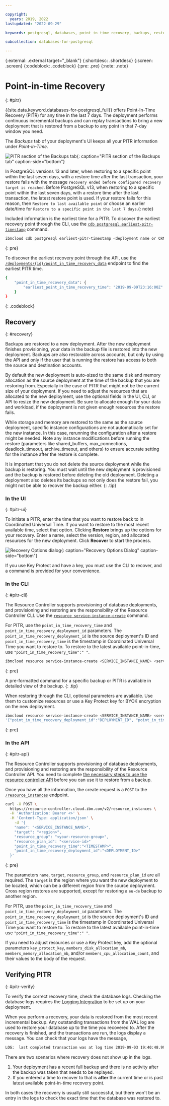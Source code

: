 ```yaml
---

copyright:
  years: 2019, 2022
lastupdated: "2022-09-29"

keywords: postgresql, databases, point in time recovery, backups, restore, pitr

subcollection: databases-for-postgresql

---
```


{:external: .external target="_blank"}
{:shortdesc: .shortdesc}
{:screen: .screen}
{:codeblock: .codeblock}
{:pre: .pre}
{:note: .note}

# Point-in-time Recovery
{: #pitr}

{{site.data.keyword.databases-for-postgresql_full}} offers Point-In-Time Recovery (PITR) for any time in the last 7 days. The deployment performs continuous incremental backups and can replay transactions to bring a new deployment that is restored from a backup to any point in that 7-day window you need.

The _Backups_ tab of your deployment's UI keeps all your PITR information under _Point-in-Time_.

![PITR section of the Backups tab](images/pitr-backups-tab.png){: caption="PITR section of the Backups tab" caption-side="bottom"}

In PostgreSQL versions 13 and later, when restoring to a specific point within the last seven days, with a restore time after the last transaction, your restore fails with the message `recovery ended before configured recovery target is reached`. Before PostgreSQL v13, when restoring to a specific point within the last seven days, with a restore time after the last transaction, the latest restore point is used. If your restore fails for this reason, then `Restore to last available point` or choose an earlier date/time for `Restore to a specific point in the last 7 days`.{: note}

Included information is the earliest time for a PITR. To discover the earliest recovery point through the CLI, use the [`cdb postgresql earliest-pitr-timestamp`](/docs/databases-cli-plugin?topic=databases-cli-plugin-cdb-reference#postgresql-earliest-pitr-timestamp) command.
```sh
ibmcloud cdb postgresql earliest-pitr-timestamp <deployment name or CRN>
```
{: pre}

To discover the earliest recovery point through the API, use the [`/deployments/{id}/point_in_time_recovery_data`](https://cloud.ibm.com/apidocs/cloud-databases-api#get-earliest-point-in-time-recovery-timestamp) endpoint to find the earliest PITR time. 
```sh
{
    "point_in_time_recovery_data": {
        "earliest_point_in_time_recovery_time": "2019-09-09T23:16:00Z"
    }
}
```
{: .codeblock}

## Recovery
{: #recovery}

Backups are restored to a new deployment. After the new deployment finishes provisioning, your data in the backup file is restored into the new deployment. Backups are also restorable across accounts, but only by using the API and only if the user that is running the restore has access to both the source and destination accounts. 

By default the new deployment is auto-sized to the same disk and memory allocation as the source deployment at the time of the backup that you are restoring from. Especially in the case of PITR that might not be the current size of your deployment. If you need to adjust the resources that are allocated to the new deployment, use the optional fields in the UI, CLI, or API to resize the new deployment. Be sure to allocate enough for your data and workload, if the deployment is not given enough resources the restore fails.

While storage and memory are restored to the same as the source deployment, specific instance configurations are not automatically set for the new instance. In this case, rerunning the configuration after a restore might be needed. Note any instance modifications before running the restore (parameters like shared_buffers, max_connections, deadlock_timeout, archive_timeout, and others) to ensure accurate setting for the instance after the restore is complete.

It is important that you do not delete the source deployment while the backup is restoring. You must wait until the new deployment is provisioned and the backup is restored before deleting the old deployment. Deleting a deployment also deletes its backups so not only does the restore fail, you might not be able to recover the backup either.
{: .tip}

### In the UI
{: #pitr-ui}

To initiate a PITR, enter the time that you want to restore back to in Coordinated Universal Time. If you want to restore to the most recent available time, select that option. Clicking **Restore** brings up the options for your recovery. Enter a name, select the version, region, and allocated resources for the new deployment. Click **Recover** to start the process.

![Recovery Options dialog](images/pitr-dialog.png){: caption="Recovery Options Dialog" caption-side="bottom"}

If you use Key Protect and have a key, you must use the CLI to recover, and a command is provided for your convenience.

### In the CLI
{: #pitr-cli}

The Resource Controller supports provisioning of database deployments, and provisioning and restoring are the responsibility of the Resource Controller CLI. Use the [`resource service-instance-create`](/docs/cli?topic=cli-ibmcloud_commands_resource#ibmcloud_resource_service_instance_create) command.

For PITR, use the `point_in_time_recovery_time` and `point_in_time_recovery_deployment_id` parameters. The `point_in_time_recovery_deployment_id` is the source deployment's ID and `point_in_time_recovery_time` is the timestamp in Coordinated Universal Time you want to restore to. To restore to the latest available point-in-time, use `"point_in_time_recovery_time":" "`.
```sh
ibmcloud resource service-instance-create <SERVICE_INSTANCE_NAME> <service-id> <region> -p '{"point_in_time_recovery_deployment_id":"DEPLOYMENT_ID", "point_in_time_recovery_time":"TIMESTAMP", "version":" "}'
```
{: pre}

A pre-formatted command for a specific backup or PITR is available in detailed view of the backup.
{: .tip}


When restoring through the CLI, optional parameters are available. Use them to customize resources or use a Key Protect key for BYOK encryption on the new deployment.
```sh
ibmcloud resource service-instance-create <SERVICE_INSTANCE_NAME> <service-id> standard <region> <--service-endpoints SERVICE_ENDPOINTS_TYPE> -p
'{"point_in_time_recovery_deployment_id":"DEPLOYMENT_ID", "point_in_time_recovery_time":"TIMESTAMP","key_protect_key":"KEY_PROTECT_KEY_CRN", "members_disk_allocation_mb":"DESIRED_DISK_IN_MB", "members_memory_allocation_mb":"DESIRED_MEMORY_IN_MB", "members_cpu_allocation_count":"NUMBER_OF_CORES", "version":" "}'
```
{: pre}

### In the API
{: #pitr-api}

The Resource Controller supports provisioning of database deployments, and provisioning and restoring are the responsibility of the Resource Controller API. You need to complete [the necessary steps to use the resource controller API](/docs/databases-for-postgresql?topic=cloud-databases-provisioning#provisioning-through-the-resource-controller-api) before you can use it to restore from a backup. 

Once you have all the information, the create request is a `POST` to the [`/resource_instances`](https://{DomainName}/apidocs/resource-controller#create-provision-a-new-resource-instance) endpoint.

```sh
curl -X POST \
  https://resource-controller.cloud.ibm.com/v2/resource_instances \
  -H 'Authorization: Bearer <>' \
  -H 'Content-Type: application/json' \
    -d '{
    "name": "<SERVICE_INSTANCE_NAME>",
    "target": "<region>",
    "resource_group": "<your-resource-group>",
    "resource_plan_id": "<service-id>"
    "point_in_time_recovery_time":"<TIMESTAMP>",
    "point_in_time_recovery_deployment_id":"<DEPLOYMENT_ID>"
  }'
```
{: pre}

The parameters `name`, `target`, `resource_group`, and `resource_plan_id` are all required. The `target` is the region where you want the new deployment to be located, which can be a different region from the source deployment. Cross region restores are supported, except for restoring a `eu-de` backup to another region.

For PITR, use the `point_in_time_recovery_time` and `point_in_time_recovery_deployment_id` parameters. The `point_in_time_recovery_deployment_id` is the source deployment's ID and `point_in_time_recovery_time` is the timestamp in Coordinated Universal Time you want to restore to. To restore to the latest available point-in-time use `"point_in_time_recovery_time":" "`.

If you need to adjust resources or use a Key Protect key, add the optional parameters `key_protect_key`, `members_disk_allocation_mb`, `members_memory_allocation_mb`, and/or `members_cpu_allocation_count`, and their values to the body of the request.

## Verifying PITR
{: #pitr-verify}

To verify the correct recovery time, check the database logs. Checking the database logs requires the [Logging Integration](/docs/databases-for-postgresql?topic=cloud-databases-logging) to be set up on your deployment.

When you perform a recovery, your data is restored from the most recent incremental backup. Any outstanding transactions from the WAL log are used to restore your database up to the time you recovered to. After the recovery is finished, and the transactions are run, the logs display a message. You can check that your logs have the message,
```sh
LOG:  last completed transaction was at log time 2019-09-03 19:40:48.997696+00
```

There are two scenarios where recovery does not show up in the logs. 
1. Your deployment has a recent full backup and there is no activity after the backup was taken that needs to be replayed.
2. If you entered a time to recover to that is **after** the current time or is past latest available point-in-time recovery point.

In both cases the recovery is usually still successful, but there won't be an entry in the logs to check the exact time that the database was restored to.